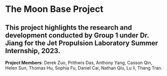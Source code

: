 # The Moon Base Project
This project highlights the research and development conducted by Group 1 under Dr. Jiang for the Jet Propulsion Laboratory Summer Internship, 2023. 
---------------------------------------------------------------------------------------------------------------------------------------------------
**Project Members**: Derek Zuo, Prithwis Das, Anthony Yang, Casson Qin, Helen Sun, Thomas Hu, Sophia Fu, Daniel Cai, Nathan Qiu, Lu li, Thang Tran.
